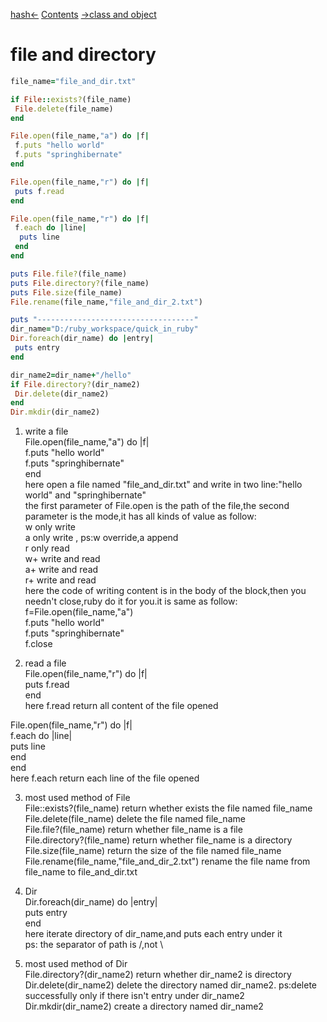 [hash<-](hash.md)  [Contents](../README.md)  [->class and object](class_and_object.md)  
# file and directory  

```ruby
file_name="file_and_dir.txt"

if File::exists?(file_name)
 File.delete(file_name)
end

File.open(file_name,"a") do |f|
 f.puts "hello world"
 f.puts "springhibernate"
end

File.open(file_name,"r") do |f|
 puts f.read
end

File.open(file_name,"r") do |f|
 f.each do |line|
  puts line	
 end
end

puts File.file?(file_name)
puts File.directory?(file_name)
puts File.size(file_name)
File.rename(file_name,"file_and_dir_2.txt")

puts "-----------------------------------"
dir_name="D:/ruby_workspace/quick_in_ruby"
Dir.foreach(dir_name) do |entry|
 puts entry
end

dir_name2=dir_name+"/hello"
if File.directory?(dir_name2)
 Dir.delete(dir_name2)
end
Dir.mkdir(dir_name2)


```
  
1. write a file  
File.open(file_name,"a") do |f|  
 f.puts "hello world"  
 f.puts "springhibernate"  
end  
here open a file named "file_and_dir.txt" and write in two line:"hello world" and "springhibernate"  
the first parameter of File.open is the path of the file,the second parameter is the mode,it has all kinds of value as follow:  
w   only write  
a   only write , ps:w override,a append  
r   only read  
w+  write and read  
a+  write and read  
r+  write and read  
here the code of writing content is in the body of the block,then you needn't close,ruby do it for you.it is same as follow:  
f=File.open(file_name,"a")  
f.puts "hello world"  
f.puts "springhibernate"  
f.close  
  
2. read a file  
File.open(file_name,"r") do |f|  
 puts f.read  
end  
here f.read return all content of the file opened  
  
File.open(file_name,"r") do |f|  
 f.each do |line|  
  puts line  
 end  
end  
here f.each return each line of the file opened  
  
3. most used method of File  
File::exists?(file_name)   return whether exists the file named file_name  
File.delete(file_name)     delete the file named file_name  
File.file?(file_name)      return whether file_name is a file  
File.directory?(file_name) return whether file_name is a directory  
File.size(file_name)       return the size of the file named file_name  
File.rename(file_name,"file_and_dir_2.txt") rename the file name from file_name to file_and_dir.txt  
  
4. Dir  
Dir.foreach(dir_name) do |entry|  
 puts entry  
end  
here iterate directory of dir_name,and puts each entry under it  
ps: the separator of path is /,not \  
  
5. most used method of Dir  
File.directory?(dir_name2) return whether dir_name2 is directory  
Dir.delete(dir_name2)      delete the directory named dir_name2. ps:delete successfully only if there isn't entry under dir_name2  
Dir.mkdir(dir_name2)       create a directory named dir_name2  
  
  

